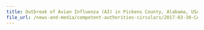 ```yaml
---
title: Outbreak of Avian Influenza (AI) in Pickens County, Alabama, USA 
file_url: /news-and-media/competent-authorities-circulars/2017-03-30-CA.pdf
---
```

